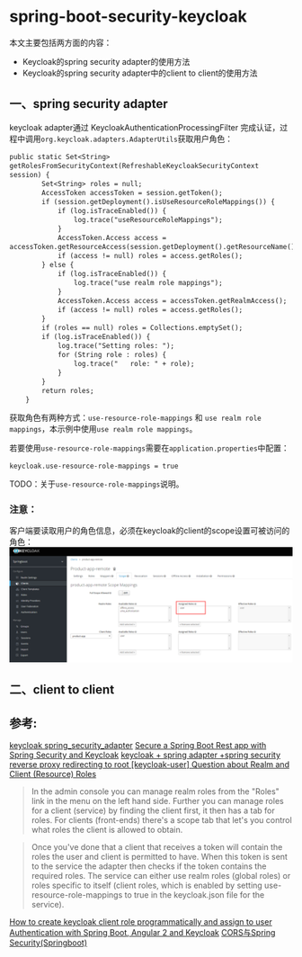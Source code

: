 # spring-boot-security-keycloak

本文主要包括两方面的内容：
- Keycloak的spring security adapter的使用方法
- Keycloak的spring security adapter中的client to client的使用方法

## 一、spring security adapter

keycloak adapter通过 KeycloakAuthenticationProcessingFilter 完成认证，过程中调用`org.keycloak.adapters.AdapterUtils`获取用户角色：
```
public static Set<String> getRolesFromSecurityContext(RefreshableKeycloakSecurityContext session) {
        Set<String> roles = null;
        AccessToken accessToken = session.getToken();
        if (session.getDeployment().isUseResourceRoleMappings()) {
            if (log.isTraceEnabled()) {
                log.trace("useResourceRoleMappings");
            }
            AccessToken.Access access = accessToken.getResourceAccess(session.getDeployment().getResourceName());
            if (access != null) roles = access.getRoles();
        } else {
            if (log.isTraceEnabled()) {
                log.trace("use realm role mappings");
            }
            AccessToken.Access access = accessToken.getRealmAccess();
            if (access != null) roles = access.getRoles();
        }
        if (roles == null) roles = Collections.emptySet();
        if (log.isTraceEnabled()) {
            log.trace("Setting roles: ");
            for (String role : roles) {
                log.trace("   role: " + role);
            }
        }
        return roles;
    }
```
获取角色有两种方式：`use-resource-role-mappings` 和 `use realm role mappings`，本示例中使用`use realm role mappings`。

若要使用`use-resource-role-mappings`需要在`application.properties`中配置：
```
keycloak.use-resource-role-mappings = true
```
TODO：关于`use-resource-role-mappings`说明。

### 注意：
客户端要读取用户的角色信息，必须在keycloak的client的scope设置可被访问的角色：
![](images/client-scope.png)


## 二、client to client



参考:
---
[keycloak spring_security_adapter](http://www.keycloak.org/docs/latest/securing_apps/index.html#_spring_security_adapter)
[Secure a Spring Boot Rest app with Spring Security and Keycloak](https://sandor-nemeth.github.io/java/spring/2017/06/15/spring-boot-with-keycloak.html)
[keycloak + spring adapter +spring security reverse proxy redirecting to root
](https://stackoverflow.com/questions/48231269/keycloak-spring-adapter-spring-security-reverse-proxy-redirecting-to-root?rq=1)
[[keycloak-user] Question about Realm and Client (Resource) Roles](http://lists.jboss.org/pipermail/keycloak-user/2016-January/004329.html)
> In the admin console you can manage realm roles from the "Roles" link in
the menu on the left hand side. Further you can manage roles for a client
(service) by finding the client first, it then has a tab for roles. For
clients (front-ends) there's a scope tab that let's you control what roles
the client is allowed to obtain.

>Once you've done that a client that receives a token will contain the roles
the user and client is permitted to have. When this token is sent to the
service the adapter then checks if the token contains the required roles.
The service can either use realm roles (global roles) or roles specific to
itself (client roles, which is enabled by
setting use-resource-role-mappings to true in the keycloak.json file for
the service).

[How to create keycloak client role programmatically and assign to user
](https://stackoverflow.com/questions/43222769/how-to-create-keycloak-client-role-programmatically-and-assign-to-user)
[Authentication with Spring Boot, Angular 2 and Keycloak](http://slackspace.de/articles/authentication-with-spring-boot-angular-2-and-keycloak/)
[CORS与Spring Security(Springboot)](https://www.jianshu.com/p/27060722843b)